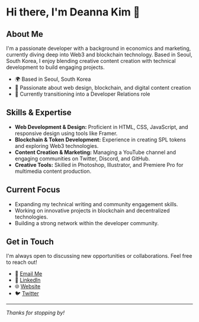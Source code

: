 # Hi there, I'm Deanna Kim 👋

## About Me
I'm a passionate developer with a background in economics and marketing, currently diving deep into Web3 and blockchain technology. Based in Seoul, South Korea, I enjoy blending creative content creation with technical development to build engaging projects.

- 🌍 Based in Seoul, South Korea
- 🎨 Passionate about web design, blockchain, and digital content creation
- 🚀 Currently transitioning into a Developer Relations role

## Skills & Expertise
- **Web Development & Design:** Proficient in HTML, CSS, JavaScript, and responsive design using tools like Framer.
- **Blockchain & Token Development:** Experience in creating SPL tokens and exploring Web3 technologies.
- **Content Creation & Marketing:** Managing a YouTube channel and engaging communities on Twitter, Discord, and GitHub.
- **Creative Tools:** Skilled in Photoshop, Illustrator, and Premiere Pro for multimedia content production.

## Current Focus
- Expanding my technical writing and community engagement skills.
- Working on innovative projects in blockchain and decentralized technologies.
- Building a strong network within the developer community.

## Get in Touch
I'm always open to discussing new opportunities or collaborations. Feel free to reach out!
- 📧 [Email Me](mailto:mamllechat11@gmail.com)
- 💼 [LinkedIn](https://www.linkedin.com/in/imdeannak/)
- 🌐 [Website](https://deanna.website)
- 🐦 [Twitter](https://x.com/newtech_ai)

---

*Thanks for stopping by!*
